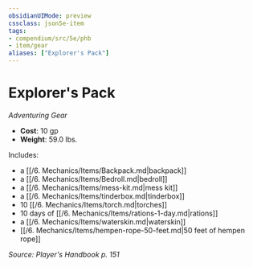 ```yaml
---
obsidianUIMode: preview
cssclass: json5e-item
tags:
- compendium/src/5e/phb
- item/gear
aliases: ["Explorer's Pack"]
---
```

# Explorer's Pack
*Adventuring Gear*  

- **Cost**: 10 gp
- **Weight**: 59.0 lbs.

Includes:

- a [[/6. Mechanics/Items/Backpack.md\|backpack]]  
- a [[/6. Mechanics/Items/Bedroll.md\|bedroll]]  
- a [[/6. Mechanics/Items/mess-kit.md\|mess kit]]  
- a [[/6. Mechanics/Items/tinderbox.md\|tinderbox]]  
- 10 [[/6. Mechanics/Items/torch.md\|torches]]  
- 10 days of [[/6. Mechanics/Items/rations-1-day.md\|rations]]  
- a [[/6. Mechanics/Items/waterskin.md\|waterskin]]  
- [[/6. Mechanics/Items/hempen-rope-50-feet.md\|50 feet of hempen rope]]  

*Source: Player's Handbook p. 151*